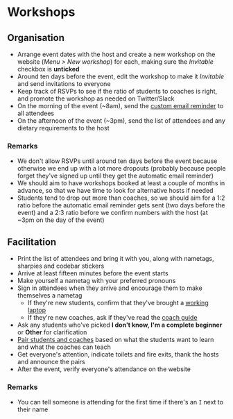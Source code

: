 # Workshops

## Organisation

- Arrange event dates with the host and create a new workshop on the website (_Menu > New workshop_) for each, making sure the _Invitable_ checkbox is **unticked**
- Around ten days before the event, edit the workshop to make it _Invitable_ and send invitations to everyone
- Keep track of RSVPs to see if the ratio of students to coaches is right, and promote the workshop as needed on Twitter/Slack
- On the morning of the event (~8am), send the [custom email reminder][email-reminder] to all attendees
- On the afternoon of the event (~3pm), send the list of attendees and any dietary requirements to the host

### Remarks

- We don't allow RSVPs until around ten days before the event because otherwise we end up with a lot more dropouts (probably because people forget they've signed up until they get the automatic email reminder)
- We should aim to have workshops booked at least a couple of months in advance, so that we have time to look for alternative hosts if needed
- Students tend to drop out more than coaches, so we should aim for a 1:2 ratio before the automatic email reminder gets sent (two days before the event) and a 2:3 ratio before we confirm numbers with the host (at ~3pm on the day of the event)

## Facilitation

- Print the list of attendees and bring it with you, along with nametags, sharpies and codebar stickers
- Arrive at least fifteen minutes before the event starts
- Make yourself a nametag with your preferred pronouns
- Sign in attendees when they arrive and encourage them to make themselves a nametag
  - If they're new students, confirm that they've brought a [working laptop][working-laptop]
  - If they're new coaches, ask if they've read the [coach guide][coach-guide]
- Ask any students who've picked **I don't know, I'm a complete beginner** or **Other** for clarification
- [Pair students and coaches][pairing] based on what the students want to learn and what the coaches can teach
- Get everyone's attention, indicate toilets and fire exits, thank the hosts and announce the pairs
- After the event, verify everyone's attendance on the website

### Remarks

- You can tell someone is attending for the first time if there's an `I` next to their name

[email-reminder]: ../email-templates
[working-laptop]: http://tutorials.codebar.io/general/setup/tutorial.html
[coach-guide]: https://codebar.io/effective-teacher-guide
[pairing]: ./pairing
